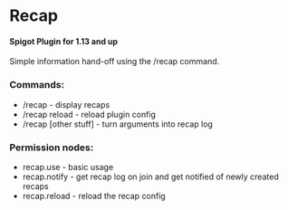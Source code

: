 <h1>Recap</h1>
<h4>Spigot Plugin for 1.13 and up</h4>
Simple information hand-off using the /recap command.

<h3>Commands:</h3>
<ul>
 <li> /recap - display recaps</li>
 <li> /recap reload - reload plugin config</li>
 <li> /recap [other stuff] - turn arguments into recap log</li>
</ul>
<h3>Permission nodes:</h3>
<ul>
 <li> recap.use - basic usage</li>
 <li> recap.notify - get recap log on join and get notified of newly created recaps</li>
 <li> recap.reload - reload the recap config</li>
</ul>


 